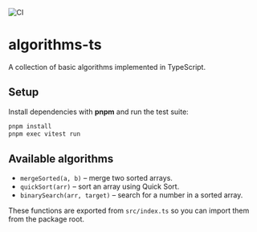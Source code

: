 ![CI](https://github.com/kinksn/algorithms-ts/actions/workflows/ci.yml/badge.svg)

# algorithms-ts

A collection of basic algorithms implemented in TypeScript.

## Setup

Install dependencies with **pnpm** and run the test suite:

```bash
pnpm install
pnpm exec vitest run
```

## Available algorithms

- `mergeSorted(a, b)` – merge two sorted arrays.
- `quickSort(arr)` – sort an array using Quick Sort.
- `binarySearch(arr, target)` – search for a number in a sorted array.

These functions are exported from `src/index.ts` so you can import them from the package root.

